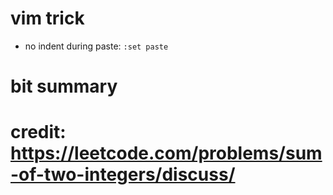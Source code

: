 # vim trick
* no indent during paste: `:set paste`

# bit summary
# credit: https://leetcode.com/problems/sum-of-two-integers/discuss/
